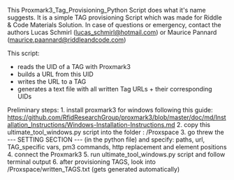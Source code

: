 This Proxmark3_Tag_Provisioning_Python Script does what it's name suggests.
It is a simple TAG provisioning Script which was made for Riddle & Code Materials Solution.
In case of questions or emergency, contact the authors Lucas Schmirl (lucas_schmirl@hotmail.com) or Maurice Pannard (maurice.paannard@riddleandcode.com)


This script:
  * reads the UID of a TAG with Proxmark3
  * builds a URL from this UID
  * writes the URL to a TAG
  * generates a text file with all written Tag URLs + their corresponding UIDs 
 
Preliminary steps:
               1. install proxmark3 for windows following this guide: https://github.com/RfidResearchGroup/proxmark3/blob/master/doc/md/Installation_Instructions/Windows-Installation-Instructions.md
               2. copy this ultimate_tool_windows.py script into the folder : /Proxspace
               3. go threw the --- SETTING SECTION --- (in the python file) and specify: paths, url, TAG_specific vars, pm3 commands, http replacement and element positions
               4. connect the Proxmark3
               5. run ultimate_tool_windows.py script and follow terminal output
               6. after provisioning TAGS, look into /Proxspace/written_TAGS.txt (gets generated automatically)
